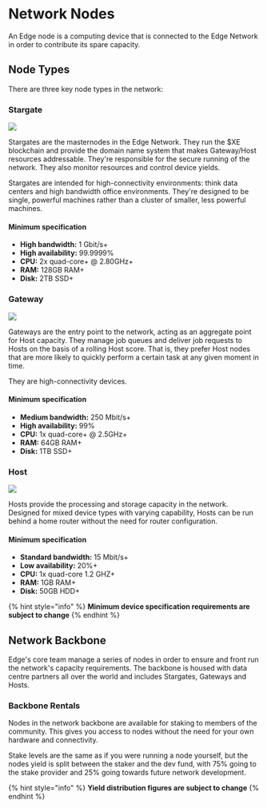 # Network Nodes

An Edge node is a computing device that is connected to the Edge Network in order to contribute its spare capacity.

## Node Types

There are three key node types in the network:

### Stargate

![](../.gitbook/assets/stargate.png)

Stargates are the masternodes in the Edge Network. They run the $XE blockchain and provide the domain name system that makes Gateway/Host resources addressable. They're responsible for the secure running of the network. They also monitor resources and control device yields.

Stargates are intended for high-connectivity environments: think data centers and high bandwidth office environments. They're designed to be single, powerful machines rather than a cluster of smaller, less powerful machines.

#### **Minimum specification**

* **High bandwidth:** 1 Gbit/s+
* **High availability:** 99.9999%
* **CPU:** 2x quad-core+ @ 2.80GHz+
* **RAM:** 128GB RAM+
* **Disk:** 2TB SSD+

### Gateway

![](../.gitbook/assets/gateway.png)

Gateways are the entry point to the network, acting as an aggregate point for Host capacity. They manage job queues and deliver job requests to Hosts on the basis of a rolling Host score. That is, they prefer Host nodes that are more likely to quickly perform a certain task at any given moment in time.

They are high-connectivity devices.

#### **Minimum specification**

* **Medium bandwidth:** 250 Mbit/s+
* **High availability:** 99%
* **CPU:** 1x quad-core+ @ 2.5GHz+
* **RAM:** 64GB RAM+
* **Disk:** 1TB SSD+

### Host

![](../.gitbook/assets/host.png)

Hosts provide the processing and storage capacity in the network. Designed for mixed device types with varying capability, Hosts can be run behind a home router without the need for router configuration.

#### **Minimum specification**

* **Standard bandwidth:** 15 Mbit/s+
* **Low availability:** 20%+
* **CPU:** 1x quad-core 1.2 GHZ+
* **RAM:** 1GB RAM+
* **Disk:** 50GB HDD+

{% hint style="info" %}
**Minimum device specification requirements are subject to change**
{% endhint %}

## Network Backbone

Edge's core team manage a series of nodes in order to ensure and front run the network's capacity requirements. The backbone is housed with data centre partners all over the world and includes Stargates, Gateways and Hosts.

### Backbone Rentals

Nodes in the network backbone are available for staking to members of the community. This gives you access to nodes without the need for your own hardware and connectivity.

Stake levels are the same as if you were running a node yourself, but the nodes yield is split between the staker and the dev fund, with 75% going to the stake provider and 25% going towards future network development.

{% hint style="info" %}
**Yield distribution figures are subject to change**
{% endhint %}

